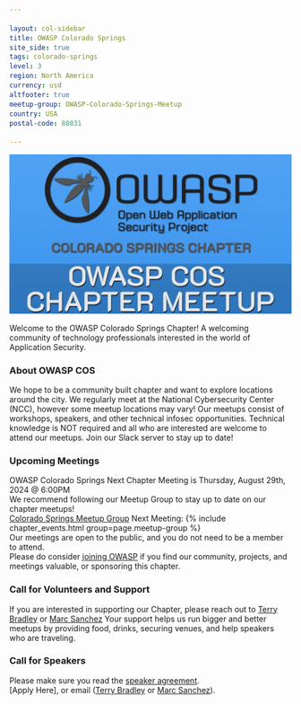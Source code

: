 ```yaml
---

layout: col-sidebar
title: OWASP Colorado Springs
site_side: true
tags: colorado-springs
level: 3
region: North America
currency: usd
altfooter: true
meetup-group: OWASP-Colorado-Springs-Meetup
country: USA
postal-code: 80831

---
```

![Coloarado Springs Chapter Logo](assets/images/cos_owasp_logo.png)

Welcome to the OWASP Colorado Springs Chapter! A welcoming community of technology professionals interested in the world of Application Security.

### About OWASP COS
We hope to be a community built chapter and want to explore locations around the city. We regularly meet at the National Cybersecurity Center (NCC), 
however some meetup locations may vary! Our meetups consist of workshops, speakers, and other technical infosec opportunities.
Technical knowledge is NOT required and all who are interested are welcome to attend our meetups. Join our Slack server to stay up to date!

### Upcoming Meetings
OWASP Colorado Springs Next Chapter Meeting is Thursday, August 29th, 2024 @ 6:00PM <br>
We recommend following our Meetup Group to stay up to date on our chapter meetups! <br>
[Colorado Springs Meetup Group](https://www.meetup.com/OWASP-Colorado-Springs-Meetup/)
Next Meeting:
{% include chapter_events.html group=page.meetup-group %} <br>
Our meetings are open to the public, and you do not need to be a member to attend. <br>
Please do consider [joining OWASP](https://owasp.org/membership/) if you find our community, projects, and meetings valuable, or sponsoring this chapter.

### Call for Volunteers and Support
If you are interested in supporting our Chapter, please reach out to [Terry Bradley](mailto:terry.bradley@owasp.org) or [Marc Sanchez](mailto:marc.sanchez@owasp.org)
Your support helps us run bigger and better meetups by providing food, drinks, securing venues, and help speakers who are traveling.

### Call for Speakers
Please make sure you read the [speaker agreement](https://owasp.org/www-policy/). <br>
[Apply Here], or email ([Terry Bradley](mailto:terry.bradley@owasp.org) or [Marc Sanchez](mailto:marc.sanchez@owasp.org)).
